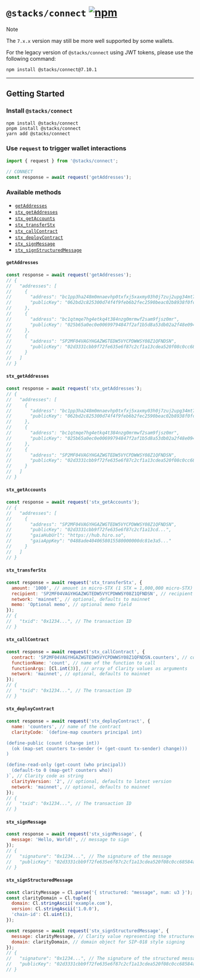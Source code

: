 # `@stacks/connect` [![npm](https://img.shields.io/npm/v/@stacks/connect)](https://www.npmjs.com/package/@stacks/connect) <!-- omit in toc -->

> [!NOTE]
> The `7.x.x` version may still be more well supported by some wallets.

For the legacy version of `@stacks/connect` using JWT tokens, please use the following command:

```sh
npm install @stacks/connect@7.10.1
```

---

## Getting Started <!-- omit in toc -->

### Install `@stacks/connect` <!-- omit in toc -->

```shell
npm install @stacks/connect
pnpm install @stacks/connect
yarn add @stacks/connect
```

### Use `request` to trigger wallet interactions <!-- omit in toc -->

```js
import { request } from '@stacks/connect';

// CONNECT
const response = await request('getAddresses');
```

### Available methods <!-- omit in toc -->

- [`getAddresses`](#getaddresses)
- [`stx_getAddresses`](#stx_getaddresses)
- [`stx_getAccounts`](#stx_getaccounts)
- [`stx_transferStx`](#stx_transferstx)
- [`stx_callContract`](#stx_callcontract)
- [`stx_deployContract`](#stx_deploycontract)
- [`stx_signMessage`](#stx_signmessage)
- [`stx_signStructuredMessage`](#stx_signstructuredmessage)

#### `getAddresses`

```js
const response = await request('getAddresses');
// {
//   "addresses": [
//     {
//       "address": "bc1pp3ha248m0mnaevhp0txfxj5xaxmy03h0j7zuj2upg34mt7s7e32q7mdfae",
//       "publicKey": "062bd2c825300d74f4f9feb6b2fec2590beac02b8938f0fc042a34254581ee69",
//     },
//     {
//       "address": "bc1qtmqe7hg4etkq4t384nzg0mrmwf2sam9fjsz0mr",
//       "publicKey": "025b65a0ec0e00699794847f2af1b5d8a53db02a2f48e09417598bef09cfea1114",
//     },
//     {
//       "address": "SP2MF04VAGYHGAZWGTEDW5VYCPDWWSY08Z1QFNDSN",
//       "publicKey": "02d3331cbb9f72fe635e6f87c2cf1a13cdea520f08c0cc68584a96e8ac19d8d304",
//     }
//   ]
// }
```

#### `stx_getAddresses`

```js
const response = await request('stx_getAddresses');
// {
//   "addresses": [
//     {
//       "address": "bc1pp3ha248m0mnaevhp0txfxj5xaxmy03h0j7zuj2upg34mt7s7e32q7mdfae",
//       "publicKey": "062bd2c825300d74f4f9feb6b2fec2590beac02b8938f0fc042a34254581ee69",
//     },
//     {
//       "address": "bc1qtmqe7hg4etkq4t384nzg0mrmwf2sam9fjsz0mr",
//       "publicKey": "025b65a0ec0e00699794847f2af1b5d8a53db02a2f48e09417598bef09cfea1114",
//     },
//     {
//       "address": "SP2MF04VAGYHGAZWGTEDW5VYCPDWWSY08Z1QFNDSN",
//       "publicKey": "02d3331cbb9f72fe635e6f87c2cf1a13cdea520f08c0cc68584a96e8ac19d8d304",
//     }
//   ]
// }
```

#### `stx_getAccounts`

```js
const response = await request('stx_getAccounts');
// {
//   "addresses": [
//     {
//       "address": "SP2MF04VAGYHGAZWGTEDW5VYCPDWWSY08Z1QFNDSN",
//       "publicKey": "02d3331cbb9f72fe635e6f87c2cf1a13cd...",
//       "gaiaHubUrl": "https://hub.hiro.so",
//       "gaiaAppKey": "0488ade4040658015580000000dc81e3a5..."
//     }
//   ]
// }
```

#### `stx_transferStx`

```js
const response = await request('stx_transferStx', {
  amount: '1000', // amount in micro-STX (1 STX = 1,000,000 micro-STX)
  recipient: 'SP2MF04VAGYHGAZWGTEDW5VYCPDWWSY08Z1QFNDSN', // recipient address
  network: 'mainnet', // optional, defaults to mainnet
  memo: 'Optional memo', // optional memo field
});
// {
//   "txid": "0x1234...", // The transaction ID
// }
```

#### `stx_callContract`

```js
const response = await request('stx_callContract', {
  contract: 'SP2MF04VAGYHGAZWGTEDW5VYCPDWWSY08Z1QFNDSN.counters', // contract in format: address.contract-name
  functionName: 'count', // name of the function to call
  functionArgs: [Cl.int(3)], // array of Clarity values as arguments
  network: 'mainnet', // optional, defaults to mainnet
});
// {
//   "txid": "0x1234...", // The transaction ID
// }
```

#### `stx_deployContract`

```js
const response = await request('stx_deployContract', {
  name: 'counters', // name of the contract
  clarityCode: `(define-map counters principal int)

(define-public (count (change int))
  (ok (map-set counters tx-sender (+ (get-count tx-sender) change)))
)

(define-read-only (get-count (who principal))
  (default-to 0 (map-get? counters who))
)`, // Clarity code as string
  clarityVersion: '2', // optional, defaults to latest version
  network: 'mainnet', // optional, defaults to mainnet
});
// {
//   "txid": "0x1234...", // The transaction ID
// }
```

#### `stx_signMessage`

```js
const response = await request('stx_signMessage', {
  message: 'Hello, World!', // message to sign
});
// {
//   "signature": "0x1234...", // The signature of the message
//   "publicKey": "02d3331cbb9f72fe635e6f87c2cf1a13cdea520f08c0cc68584a96e8ac19d8d304" // The public key that signed the message
// }
```

#### `stx_signStructuredMessage`

```js
const clarityMessage = Cl.parse('{ structured: "message", num: u3 }');
const clarityDomain = Cl.tuple({
  domain: Cl.stringAscii('example.com'),
  version: Cl.stringAscii('1.0.0'),
  'chain-id': Cl.uint(1),
});

const response = await request('stx_signStructuredMessage', {
  message: clarityMessage, // Clarity value representing the structured message
  domain: clarityDomain, // domain object for SIP-018 style signing
});
// {
//   "signature": "0x1234...", // The signature of the structured message
//   "publicKey": "02d3331cbb9f72fe635e6f87c2cf1a13cdea520f08c0cc68584a96e8ac19d8d304" // The public key that signed the message
// }
```
